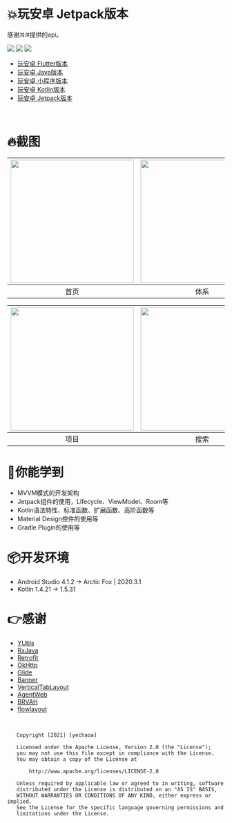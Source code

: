 # :collision:玩安卓 Jetpack版本

感谢`鸿洋`提供的api。

![](https://img.shields.io/badge/MVVM-Jetpack-orange.svg)
![](https://img.shields.io/hexpm/l/plug.svg)
![](https://img.shields.io/badge/CSDN-yechaoa-green.svg)

* [玩安卓 Flutter版本](https://github.com/yechaoa/wanandroid_flutter)
* [玩安卓 Java版本](https://github.com/yechaoa/wanandroid_java)
* [玩安卓 小程序版本](https://github.com/yechaoa/wanandroid_mini)
* [玩安卓 Kotlin版本](https://github.com/yechaoa/wanandroid_kotlin)
* [玩安卓 Jetpack版本](https://github.com/yechaoa/wanandroid_jetpack)

<br>

# :fire:截图
| <img src="/screenshot/home.png" width="285"/> | <img src="/screenshot/tree.png" width="285"/> | <img src="/screenshot/navi.png" width="285"/> |
| :--: | :--: | :--: |
| 首页 | 体系 | 导航 |

| <img src="/screenshot/pro.png" width="285"/> | <img src="/screenshot/search.png" width="285"/> | <img src="/screenshot/about.png" width="285"/> |
| :--: | :--: | :--: |
| 项目 | 搜索 | 关于 |

# :beers:你能学到

* MVVM模式的开发架构
* Jetpack组件的使用，Lifecycle、ViewModel、Room等
* Kotlin语法特性、标准函数、扩展函数、高阶函数等
* Material Design控件的使用等
* Gradle Plugin的使用等

# :package:开发环境
* Android Studio 4.1.2 -> Arctic Fox | 2020.3.1
* Kotlin 1.4.21 -> 1.5.31

# :point_right:感谢
* [YUtils](https://github.com/yechaoa/YUtils)
* [RxJava](https://github.com/ReactiveX/RxJava)
* [Retrofit](https://github.com/square/retrofit)
* [OkHttp](https://github.com/square/okhttp)
* [Glide](https://github.com/bumptech/glide)
* [Banner](https://github.com/youth5201314/banner)
* [VerticalTabLayout](https://github.com/qstumn/VerticalTabLayout)
* [AgentWeb](https://github.com/Justson/AgentWeb)
* [BRVAH](https://github.com/CymChad/BaseRecyclerViewAdapterHelper)
* [flowlayout](https://github.com/hongyangAndroid/FlowLayout)

<br>

```
   Copyright [2021] [yechaoa]

   Licensed under the Apache License, Version 2.0 (the "License");
   you may not use this file except in compliance with the License.
   You may obtain a copy of the License at

       http://www.apache.org/licenses/LICENSE-2.0

   Unless required by applicable law or agreed to in writing, software
   distributed under the License is distributed on an "AS IS" BASIS,
   WITHOUT WARRANTIES OR CONDITIONS OF ANY KIND, either express or implied.
   See the License for the specific language governing permissions and
   limitations under the License.
```
